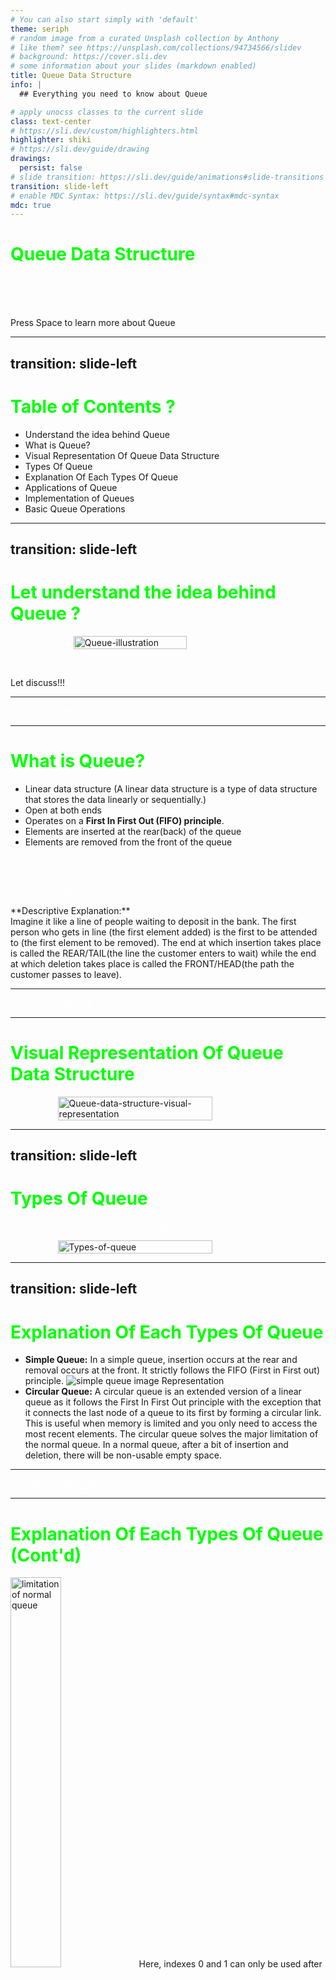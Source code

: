```yaml
---
# You can also start simply with 'default'
theme: seriph
# random image from a curated Unsplash collection by Anthony
# like them? see https://unsplash.com/collections/94734566/slidev
# background: https://cover.sli.dev
# some information about your slides (markdown enabled)
title: Queue Data Structure
info: |
  ## Everything you need to know about Queue

# apply unocss classes to the current slide
class: text-center
# https://sli.dev/custom/highlighters.html
highlighter: shiki
# https://sli.dev/guide/drawing
drawings:
  persist: false
# slide transition: https://sli.dev/guide/animations#slide-transitions
transition: slide-left
# enable MDC Syntax: https://sli.dev/guide/syntax#mdc-syntax
mdc: true
---
```


# Queue Data Structure

Data Structure (Linear)
<br>
<br>
<a  target="blank" href="https://github.com/Rolalove/Queue_data_structure">Link to Repository</a>

<div class="pt-12">
  <span @click="$slidev.nav.next" class="px-2 py-1 rounded cursor-pointer" hover="bg-white bg-opacity-10">
    Press Space to learn more about Queue <carbon:arrow-right class="inline"/>
  </span>
</div>

<style>
h1 {
  background-color: #00FF00; 
  background-size: 100%;
  -webkit-background-clip: text;
  -moz-background-clip: text;
  -webkit-text-fill-color: transparent;
  -moz-text-fill-color: transparent;
}
a{
  color: white;
}

</style>

---

## transition: slide-left

# Table of Contents ?

- <Link to="3">Understand the idea behind Queue</Link>
- <Link to="4"> What is Queue?</Link>
- <Link to="5"> Visual Representation Of Queue Data Structure</Link>
- <Link to="6">Types Of Queue</Link>
- <Link to="7"> Explanation Of Each Types Of Queue</Link>
- <Link to="10"> Applications of Queue</Link>
- <Link to="11">Implementation of Queues</Link>
- <Link to=""> Basic Queue Operations</Link>
  <style>
  h1{
    color: #00FF00;
  }
  </style>

---

## transition: slide-left

# Let understand the idea behind Queue ?

<div style="display: flex; justify-content: center;">
<img border="rounded" style="width: 60%; " src="/src/assets/stock-vector-bank-queue.jpg" alt="Queue-illustration">
</div>

<p><span text-red-500>Question: </span>What can you see from the image above?</P>
Let discuss!!!

<style scoped>
  h1 {
    color: #00FF00; 
  }
</style>

---

transition: slide-up
level: 2

---

# What is Queue?

- Linear data structure (A linear data structure is a type of data structure that stores the data linearly or sequentially.)
- Open at both ends
- Operates on a **First In First Out (FIFO) principle**.
- Elements are inserted at the rear(back) of the queue
- Elements are removed from the front of the queue
<br>
<br>
<p class="text-red-500">NOTE: <span v-mark.circle.orange class="text-white">You can't access random elements in the queue!</span></p>
**Descriptive Explanation:** <br>
Imagine it like a line of people waiting to deposit in the bank. The first person who gets in line (the first element added) is the first to be attended to (the first element to be removed).
The end at which insertion takes place is called the REAR/TAIL(the line the customer enters to wait) while the end at which deletion takes place is called the FRONT/HEAD(the path the customer passes to leave).

<style scoped>
  h1 {
    color: #00FF00; 
  }
</style>

---

transition: slide-left

---

# Visual Representation Of Queue Data Structure

<div style="display: flex; justify-content: center;">
<img class='0 auto' border="rounded" style="width: 70%; " src="/src/assets/queue-data-structure-visual-representation.jpg" alt="Queue-data-structure-visual-representation"> 
</div>

<style scoped>
  h1 {
    color: #00FF00; 
  }
</style>

---

## transition: slide-left

# Types Of Queue

<p>Basically we have four types of Queue:</p>
<div style="display: flex; justify-content: center;">
<img class='0 auto' border="rounded" style="width: 70%; " src="/src/assets/Types-of-queue.jpeg" alt="Types-of-queue"> 
</div>

<style scoped>
  h1 {
    color: #00FF00; 
  }
  p{
    color:  white;
    
  }
  
</style>

---

## transition: slide-left

# Explanation Of Each Types Of Queue

- **Simple Queue:** In a simple queue, insertion occurs at the rear and removal occurs at the front. It strictly follows the FIFO (First in First out) principle.
  ![simple queue image Representation](https://cdn.programiz.com/sites/tutorial2program/files/simple-queue_0.png)
  <br>
- **Circular Queue:** A circular queue is an extended version of a linear queue as it follows the First In First Out principle with the exception that it connects the last node of a queue to its first by forming a circular link. This is useful when memory is limited and you only need to access the most recent elements.
  The circular queue solves the major limitation of the normal queue. In a normal queue, after a bit of insertion and deletion, there will be non-usable empty space.

<style scoped>
  h1 {
    color: #00FF00; 
  }
</style>

---

transition: slide-right
level: 2

---

# Explanation Of Each Types Of Queue (Cont'd)

<img width= "40%"  src="https://cdn.programiz.com/sites/tutorial2program/files/why-circular-queue.png" alt="limitation of normal queue">
Here, indexes 0 and 1 can only be used after resetting the queue (deletion of all elements). This reduces the actual size of the queue.

<style scoped>
  h1 {
    color: #00FF00; 
  }
</style>

---

## class: px-20

# Explanation Of Each Types Of Queue (Cont'd)

- **Piority Queue:** A priority queue is a special type of queue in which each element is associated with a priority and is served according to its priority. If elements with the same priority occur, they are served according to their order in the queue.

<div  class='text-blue'>
<ul>
<li v-click>Ascending Order Priority Queue: As the name suggests, in ascending order priority queue, the element with a lower priority value is given a higher priority in the priority list.</li>
<li v-click>Descending Order Priority Queue: opposite of ascending order priority queue,the element with the highest value has the highest priority. </li>
</ul> 
</div>
<br>

- **Dequeue (Double-Ended Queue):** this type of queue allows insertion and deletion from both ends (front and rear). It acts like a queue with two access points, offering more flexibility than a linear queue.

<style scoped>
  h1 {
    color: #00FF00; 
  }
</style>

---

# Applications of Queue

<div>
<ol>
<li v-click>Task Scheduling: <br>
The operating system in your computer relies heavily on queues to manage tasks for the CPU. Processes are added to a queue, and the CPU picks up the first one in line for execution. This ensures fair allocation of processing power among multiple programs running on your computer.</li>
<li v-click>Buffering:<br> Real-time Systems: Queues act as buffers between slow and fast devices. For instance, they can be used to temporarily store keystrokes typed on a keyboard until the CPU is ready to process them.</li>
<li v-click>Other Applications:<br>Message Passing: Queues are a core component in many messaging systems. Messages are placed in a queue, ensuring they are delivered in the order they were sent, even if the recipient is unavailable.</li>
</ol></div>

<style scoped>
  h1 {
    color: #00FF00; 
  }
</style>

---

# Implementation of Queues

Queues can be implemented using Two techniques:

- Implementations of Queue Data Structure using Arrays
- Implementations of Queue Data Structure using Linked List

<style scoped>
  h1 {
    color: #00FF00; 
  }
</style>

---

# Implementations of Queue Data Structure using Arrays

So how do we implement Queue using array?

<div>
1. Define the Queue Class:

- Create a class named Queue to represent the queue data structure.<br>

2. Initialize Properties in the Constructor

- Inside the Queue class constructor, define the following properties:
- maxSize: This integer value specifies the maximum number of elements the queue can hold (assuming a fixed-size array implementation).
- queue: This is an empty array that will store the queue elements.
- front: This integer variable acts as a pointer to the front element of the queue. Initially, set it to -1 to indicate an empty queue.
- rear: This integer variable acts as a pointer to the last element added to the queue. Initially, set it to -1 as well.
</div>

<style scoped>
  h1 {
    color: #00FF00; 
  }
</style>

---

# Basic Queue Operations

Enqueue(): Process of adding or storing an element to the end of the queue.

dequeue(): Process of removing or accessing an element from the front of the queue.

peek(): Used to get the element at the front of the queue without removing it.

isEmpty(): Checks if the queue is empty.

Size(): Finds the number of elements in the queue

<p text-red-600>Go to queue.js file to practice!</p>

<style scoped>
  h1 {
    color: #00FF00; 
  }
</style>
